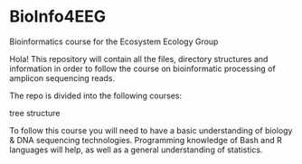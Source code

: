 # BioInfo4EEG
 Bioinformatics course for the Ecosystem Ecology Group
 
 Hola! This repository will contain all the files, 
 directory structures and information in order to
 follow the course on bioinformatic processing of
 amplicon sequencing reads. 
 
 The repo is divided into the following courses:
 
 tree structure
 
 To follow this course you will need to have a basic 
 understanding of biology & DNA sequencing technologies.
 Programming knowledge of Bash and R languages will help,
 as well as a general understanding of statistics. 
 
